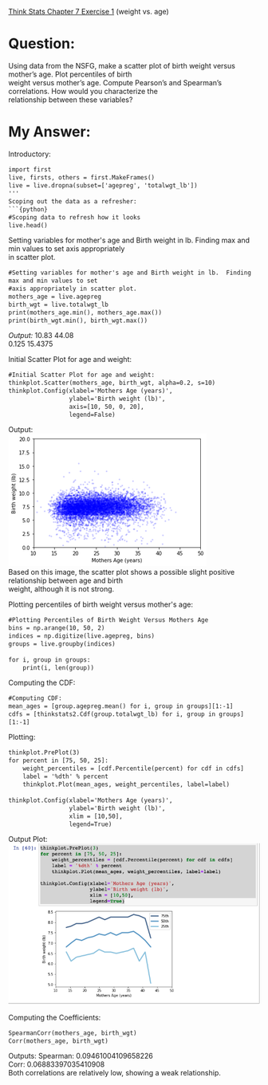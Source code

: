 [Think Stats Chapter 7 Exercise 1](http://greenteapress.com/thinkstats2/html/thinkstats2008.html#toc70) (weight vs. age)

# Question:  
Using data from the NSFG, make a scatter plot of birth weight versus mother’s age. Plot percentiles of birth  
weight versus mother’s age. Compute Pearson’s and Spearman’s correlations. How would you characterize the  
relationship between these variables?  

# My Answer:  
Introductory:  
```{python}
import first
live, firsts, others = first.MakeFrames()
live = live.dropna(subset=['agepreg', 'totalwgt_lb'])
'''
Scoping out the data as a refresher:
```{python}
#Scoping data to refresh how it looks
live.head()
```
Setting variables for mother's age and Birth weight in lb.  Finding max and min values to set axis appropriately  
in scatter plot.  
```{python}
#Setting variables for mother's age and Birth weight in lb.  Finding max and min values to set
#axis appropriately in scatter plot.
mothers_age = live.agepreg
birth_wgt = live.totalwgt_lb
print(mothers_age.min(), mothers_age.max())
print(birth_wgt.min(), birth_wgt.max())
```
*Output:*
10.83 44.08  
0.125 15.4375  
  
Initial Scatter Plot for age and weight:  
```{python}
#Initial Scatter Plot for age and weight:
thinkplot.Scatter(mothers_age, birth_wgt, alpha=0.2, s=10)
thinkplot.Config(xlabel='Mothers Age (years)',
                 ylabel='Birth weight (lb)',
                 axis=[10, 50, 0, 20],
                 legend=False)
```
Output:  
![](Images/Ch7%20E1/Ch7E1%20Scatter.png)  
Based on this image, the scatter plot shows a possible slight positive relationship between age and birth  
weight, although it is not strong.


Plotting percentiles of birth weight versus mother's age:  
```{python}
#Plotting Percentiles of Birth Weight Versus Mothers Age 
bins = np.arange(10, 50, 2)
indices = np.digitize(live.agepreg, bins)
groups = live.groupby(indices)

for i, group in groups:
    print(i, len(group))
```
Computing the CDF:  
```{python}
#Computing CDF:
mean_ages = [group.agepreg.mean() for i, group in groups][1:-1]
cdfs = [thinkstats2.Cdf(group.totalwgt_lb) for i, group in groups][1:-1]
```
Plotting:
```{python}
thinkplot.PrePlot(3)
for percent in [75, 50, 25]:
    weight_percentiles = [cdf.Percentile(percent) for cdf in cdfs]
    label = '%dth' % percent
    thinkplot.Plot(mean_ages, weight_percentiles, label=label)
    
thinkplot.Config(xlabel='Mothers Age (years)',
                 ylabel='Birth weight (lb)',
                 xlim = [10,50],
                 legend=True)
```
Output Plot:  
![](Images/Ch7%20E1/Ch7E1_CDFPlot.png)  

Computing the Coefficients:
```{python}
SpearmanCorr(mothers_age, birth_wgt)
Corr(mothers_age, birth_wgt)
```
Outputs: 
Spearman: 0.09461004109658226  
Corr: 0.06883397035410908  
Both correlations are relatively low, showing a weak relationship.

